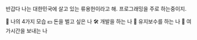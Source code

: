 반갑다 나는 대한민국에 살고 있는 류용헌이라고 해.
프로그래밍을 주로 하는중이지.

🔔 나의 4가지 모습
  💵 돈을 벌고 싶은 나
  🛠 개발을 하는 나
  🔧 유지보수를 하는 나
  🎸 여가시간을 보내는 나
<!---
MiruHeon/MiruHeon is a ✨ special ✨ repository because its `README.md` (this file) appears on your GitHub profile.
You can click the Preview link to take a look at your changes.
--->
